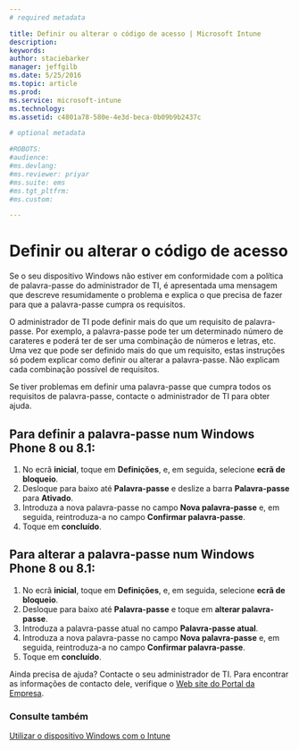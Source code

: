 ```yaml
---
# required metadata

title: Definir ou alterar o código de acesso | Microsoft Intune
description:
keywords:
author: staciebarker
manager: jeffgilb
ms.date: 5/25/2016
ms.topic: article
ms.prod:
ms.service: microsoft-intune
ms.technology:
ms.assetid: c4801a78-580e-4e3d-beca-0b09b9b2437c

# optional metadata

#ROBOTS:
#audience:
#ms.devlang:
#ms.reviewer: priyar
#ms.suite: ems
#ms.tgt_pltfrm:
#ms.custom:

---
```


# Definir ou alterar o código de acesso

Se o seu dispositivo Windows não estiver em conformidade com a política de palavra-passe do administrador de TI, é apresentada uma mensagem que descreve resumidamente o problema e explica o que precisa de fazer para que a palavra-passe cumpra os requisitos.

O administrador de TI pode definir mais do que um requisito de palavra-passe. Por exemplo, a palavra-passe pode ter um determinado número de carateres e poderá ter de ser uma combinação de números e letras, etc. Uma vez que pode ser definido mais do que um requisito, estas instruções só podem explicar como definir ou alterar a palavra-passe. Não explicam cada combinação possível de requisitos. 

Se tiver problemas em definir uma palavra-passe que cumpra todos os requisitos de palavra-passe, contacte o administrador de TI para obter ajuda.

## Para definir a palavra-passe num Windows Phone 8 ou 8.1:

1. No ecrã **inicial**, toque em **Definições**, e, em seguida, selecione **ecrã de bloqueio**.
2. Desloque para baixo até **Palavra-passe** e deslize a barra **Palavra-passe** para **Ativado**.
3. Introduza a nova palavra-passe no campo **Nova palavra-passe** e, em seguida, reintroduza-a no campo **Confirmar palavra-passe**. 
4. Toque em **concluído**.

## Para alterar a palavra-passe num Windows Phone 8 ou 8.1:

1. No ecrã **inicial**, toque em **Definições**, e, em seguida, selecione **ecrã de bloqueio**.
2. Desloque para baixo até **Palavra-passe** e toque em **alterar palavra-passe**.
3. Introduza a palavra-passe atual no campo **Palavra-passe atual**.
4. Introduza a nova palavra-passe no campo **Nova palavra-passe** e, em seguida, reintroduza-a no campo **Confirmar palavra-passe**.
4. Toque em **concluído**.

Ainda precisa de ajuda? Contacte o seu administrador de TI. Para encontrar as informações de contacto dele, verifique o [Web site do Portal da Empresa](http://portal.manage.microsoft.com).

### Consulte também
[Utilizar o dispositivo Windows com o Intune](using-your-windows-device-with-intune.md)

<!--HONumber=Jun16_HO2-->


